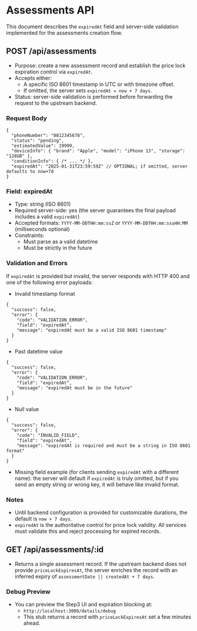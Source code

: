 # Assessments API

This document describes the `expiredAt` field and server-side validation implemented for the assessments creation flow.

## POST /api/assessments

- Purpose: create a new assessment record and establish the price lock expiration control via `expiredAt`.
- Accepts either:
  - A specific ISO 8601 timestamp in UTC or with timezone offset.
  - If omitted, the server sets `expiredAt = now + 7 days`.
- Status: server-side validation is performed before forwarding the request to the upstream backend.

### Request Body

```
{
  "phoneNumber": "0812345678",
  "status": "pending",
  "estimatedValue": 19999,
  "deviceInfo": { "brand": "Apple", "model": "iPhone 13", "storage": "128GB" },
  "conditionInfo": { /* ... */ },
  "expiredAt": "2025-01-31T23:59:59Z" // OPTIONAL; if omitted, server defaults to now+7d
}
```

### Field: expiredAt

- Type: string (ISO 8601)
- Required server-side: yes (the server guarantees the final payload includes a valid `expiredAt`)
- Accepted formats: `YYYY-MM-DDTHH:mm:ssZ` or `YYYY-MM-DDTHH:mm:ss±HH:MM` (milliseconds optional)
- Constraints:
  - Must parse as a valid datetime
  - Must be strictly in the future

### Validation and Errors

If `expiredAt` is provided but invalid, the server responds with HTTP 400 and one of the following error payloads:

- Invalid timestamp format
```
{
  "success": false,
  "error": {
    "code": "VALIDATION_ERROR",
    "field": "expiredAt",
    "message": "expiredAt must be a valid ISO 8601 timestamp"
  }
}
```

- Past datetime value
```
{
  "success": false,
  "error": {
    "code": "VALIDATION_ERROR",
    "field": "expiredAt",
    "message": "expiredAt must be in the future"
  }
}
```

- Null value
```
{
  "success": false,
  "error": {
    "code": "INVALID_FIELD",
    "field": "expiredAt",
    "message": "expiredAt is required and must be a string in ISO 8601 format"
  }
}
```

- Missing field example (for clients sending `expiredAt` with a different name): the server will default if `expiredAt` is truly omitted, but if you send an empty string or wrong key, it will behave like invalid format.

### Notes

- Until backend configuration is provided for customizable durations, the default is `now + 7 days`.
- `expiredAt` is the authoritative control for price lock validity. All services must validate this and reject processing for expired records.

## GET /api/assessments/:id

- Returns a single assessment record. If the upstream backend does not provide `priceLockExpiresAt`, the server enriches the record with an inferred expiry of `assessmentDate || createdAt + 7 days`.

### Debug Preview

- You can preview the Step3 UI and expiration blocking at:
  - `http://localhost:3000/details/debug`
  - This stub returns a record with `priceLockExpiresAt` set a few minutes ahead.